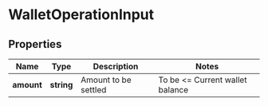 # WalletOperationInput

## Properties
Name | Type | Description | Notes
------------ | ------------- | ------------- | -------------
**amount** | **string** | Amount to be settled | To be <= Current wallet balance